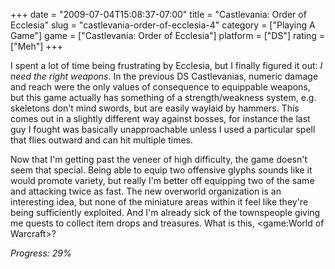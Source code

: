 +++
date = "2009-07-04T15:08:37-07:00"
title = "Castlevania: Order of Ecclesia"
slug = "castlevania-order-of-ecclesia-4"
category = ["Playing A Game"]
game = ["Castlevania: Order of Ecclesia"]
platform = ["DS"]
rating = ["Meh"]
+++

I spent a lot of time being frustrating by Ecclesia, but I finally figured it out: <i>I need the right weapons</i>.  In the previous DS Castlevanias, numeric damage and reach were the only values of consequence to equippable weapons, but this game actually has something of a strength/weakness system, e.g. skeletons don't mind swords, but are easily waylaid by hammers.  This comes out in a slightly different way against bosses, for instance the last guy I fought was basically unapproachable unless I used a particular spell that flies outward and can hit multiple times.

Now that I'm getting past the veneer of high difficulty, the game doesn't seem that special.  Being able to equip two offensive glyphs sounds like it would promote variety, but really I'm better off equipping two of the same and attacking twice as fast.  The new overworld organization is an interesting idea, but none of the miniature areas within it feel like they're being sufficiently exploited.  And I'm already sick of the townspeople giving me quests to collect item drops and treasures.  What is this, <game:World of Warcraft>?

<i>Progress: 29%</i>
